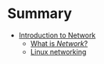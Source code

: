 # Summary

* [Introduction to Network ](introduction_to_network/README.md)
   * [What is *Network*?](introduction_to_network/what_is_network.md)
   * [Linux networking](introduction_to_network/linux_networking.md)

